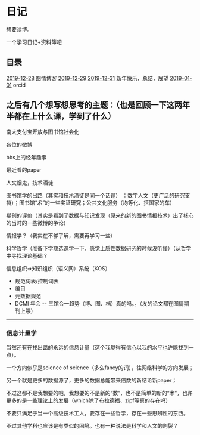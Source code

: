 # 日记

想要读博。

一个学习日记+资料簿吧

## 目录
[2019-12-28](https://github.com/hhq1801/Diary/blob/master/2019-12-28.md) 图情博客
[2019-12-29](https://github.com/hhq1801/Diary/blob/master/2019-12-29.md) 
[2019-12-31](https://github.com/hhq1801/Diary/blob/master/2019-12-31.md) 新年快乐，总结，展望
[2019-01-01](https://github.com/hhq1801/Diary/blob/master/2019-01-01.md) orcid

## 之后有几个想写想思考的主题：（也是回顾一下这两年半都在上什么课，学到了什么）

南大支付宝开放与图书馆社会化

各位的微博

bbs上的经年趣事

最近看的paper

人文烟鬼，技术酒徒

图书馆学的出路（其实和技术酒徒是同一个话题）
：数字人文（更广泛的研究支持）；图书馆“术”的一些实证研究；公共文化服务（均等化、搭国家的车）

期刊的评价（其实是看到了数据与知识发现（原来的新的图书情报技术）出了核心的当时的一些微博的争论）

情报学？（我实在不够了解，需要再学习一些）

科学哲学（准备下学期选课学一下，感觉上质性数据研究的时候没听懂）（从哲学中寻找理论基础？

信息组织=>知识组织（语义网）系统（KOS）
- 规范词表/控制词表
- 编目
- 元数据规范
- DCMI 年会
-- 三馆合一趋势（博、图、档）真的吗。。（发的论文都在图情期刊上喂）


----
### 信息计量学
当然还有在找出路的永远的信息计量（这个我觉得有信心以我的水平也许能找到一点）。

一个方向似乎是science of science（多么fancy的词），往网络科学的方向发展；

另一个就是更多的数据源了，更多的数据总能带来倍数的新结论新paper；

不过这都不是我想要的吧，我想要的不是新的“数”，也不是简单的新的“术”，也许更多的是一些理论上的发展（which除了布拉德福、zipf等真的存在吗）

不要只满足于当一个高级技术工人，要存在一些哲学，存在一些思辨性的东西。

不过其他学科也应该是有类似的困境。也有一种说法是科学和人文的割裂？

